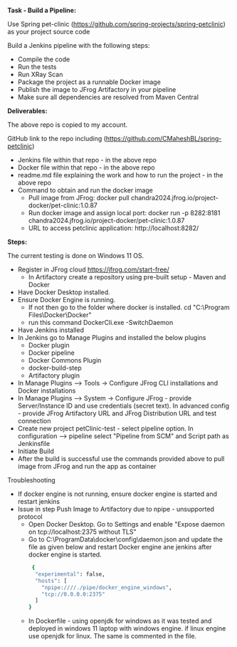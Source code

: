 **Task - Build a Pipeline:**

Use Spring pet-clinic (https://github.com/spring-projects/spring-petclinic) as your project source code

Build a Jenkins pipeline with the following steps:

  -  Compile the code
  -  Run the tests
  -  Run XRay Scan
  -  Package the project as a runnable Docker image
  -  Publish the image to JFrog Artifactory in your pipeline
  -  Make sure all dependencies are resolved from Maven Central


**Deliverables:**

The above repo is copied to my account.

GitHub link to the repo including (https://github.com/CMaheshBL/spring-petclinic)

  -  Jenkins file within that repo  - in the above repo
  -  Docker file within that repo - in the above repo
  -  readme.md file explaining the work and how to run the project - in the above repo
  -  Command to obtain and run the docker image
      -  Pull image from JFrog: docker pull chandra2024.jfrog.io/project-docker/pet-clinic:1.0.87
      -  Run docker image and assign local port: docker run -p 8282:8181 chandra2024.jfrog.io/project-docker/pet-clinic:1.0.87
      -  URL to access petclinic application: http://localhost:8282/

**Steps:**

The current testing is done on Windows 11 OS.
  - Register in JFrog cloud https://jfrog.com/start-free/
      - In Artifactory create a repository using pre-built setup - Maven and Docker
  - Have Docker Desktop installed.
  - Ensure Docker Engine is running.
      - If not then go to the folder where docker is installed. cd "C:\Program Files\Docker\Docker\"
      - run this command DockerCli.exe -SwitchDaemon
  - Have Jenkins installed
  - In Jenkins go to Manage Plugins and installed the below plugins
      - Docker plugin
      - Docker pipeline
      - Docker Commons Plugin
      - docker-build-step
      - Artifactory plugin
  - In Manage Plugins --> Tools -> Configure JFrog CLI installations and Docker installations
  - In Manage Plugins --> System -> Configure JFrog - provide Server/Instance ID and use credentials (secret text). In advanced config - provide JFrog Artifactory URL and JFrog Distribution URL and test connection
  - Create new project petClinic-test - select pipeline option. In configuration --> pipeline select "Pipeline from SCM" and Script path as Jenkinsfile
  - Initiate Build
  - After the build is successful use the commands provided above to pull image from JFrog and run the app as container
  
  Troubleshooting
  - If docker engine is not running, ensure docker engine is started and restart jenkins
  - Issue in step Push Image to Artifactory due to npipe - unsupported protocol
    - Open Docker Desktop. Go to Settings and enable "Expose daemon on tcp://localhost:2375 without TLS"
    - Go to C:\ProgramData\docker\config\daemon.json and update the file as given below and restart Docker engine ane jenkins after docker engine is started.
        ```bash
         {
          "experimental": false,
          "hosts": [
        	"npipe:////./pipe/docker_engine_windows",
            "tcp://0.0.0.0:2375"
          ]
        }
        ```
    - In Dockerfile - using openjdk for windows as it was tested and deployed in windows 11 laptop with windows engine. if linux engine use openjdk for linux. The same is commented in the file.





